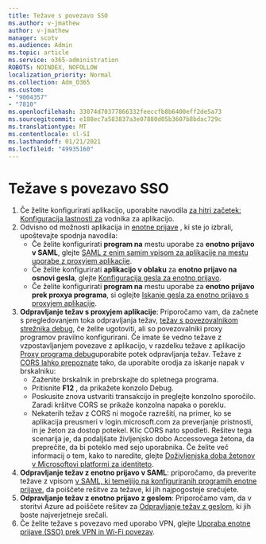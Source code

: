 ```yaml
---
title: Težave s povezavo SSO
ms.author: v-jmathew
author: v-jmathew
manager: scotv
ms.audience: Admin
ms.topic: article
ms.service: o365-administration
ROBOTS: NOINDEX, NOFOLLOW
localization_priority: Normal
ms.collection: Adm_O365
ms.custom:
- "9004357"
- "7810"
ms.openlocfilehash: 33074d70377866332feeccfb8b6400eff2de5a73
ms.sourcegitcommit: e188ec7a583837a3e07880d05b3607b8bdac729c
ms.translationtype: MT
ms.contentlocale: sl-SI
ms.lasthandoff: 01/21/2021
ms.locfileid: "49935160"
---
```

# <a name="sso-connection-issues"></a>Težave s povezavo SSO

1. Če želite konfigurirati aplikacijo, uporabite navodila [za hitri začetek: Konfiguracija lastnosti za](https://docs.microsoft.com/azure/active-directory/manage-apps/add-application-portal-configure) vodnika za aplikacijo.
2. Odvisno od možnosti aplikacija in [enotne prijave](https://docs.microsoft.com/azure/active-directory/manage-apps/sso-options) , ki ste jo izbrali, upoštevajte spodnja navodila:
    - Če želite konfigurirati **program na** mestu uporabe za **enotno prijavo v SAML**, glejte [SAML z enim samim vpisom za aplikacije na mestu uporabe z proxyjem aplikacije](https://docs.microsoft.com/azure/active-directory/manage-apps/application-proxy-configure-single-sign-on-on-premises-apps).
    - Če želite konfigurirati **aplikacijo v oblaku** za **enotno prijavo na osnovi gesla**, glejte  [Konfiguracija gesla za enotno prijavo](https://docs.microsoft.com/azure/active-directory/manage-apps/configure-password-single-sign-on-non-gallery-applications).
    - Če želite konfigurirati **program na** mestu uporabe za **enotno prijavo prek proxya programa**, si oglejte [Iskanje gesla za enotno prijavo s proxyjem aplikacije](https://docs.microsoft.com/azure/active-directory/manage-apps/application-proxy-configure-single-sign-on-password-vaulting).
3. **Odpravljanje težav s proxyjem aplikacije**: Priporočamo vam, da začnete s pregledovanjem toka odpravljanja težav, [težav s povezovalnikom strežnika debug](https://docs.microsoft.com/azure/active-directory/manage-apps/application-proxy-debug-connectors), če želite ugotoviti, ali so povezovalniki proxy programov pravilno konfigurirani. Če imate še vedno težave z vzpostavljanjem povezave z aplikacijo, v razdelku težave z aplikacijo [Proxy programa debug](https://docs.microsoft.com/azure/active-directory/manage-apps/application-proxy-debug-apps)uporabite potek odpravljanja težav. Težave z [CORS lahko prepoznate](https://docs.microsoft.com/azure/active-directory/manage-apps/application-proxy-understand-cors-issues#understand-and-identify-cors-issues) tako, da uporabite orodja za iskanje napak v brskalniku:
    - Zaženite brskalnik in prebrskajte do spletnega programa.
    - Pritisnite **F12** , da prikažete konzolo Debug.
    - Poskusite znova ustvariti transakcijo in preglejte konzolno sporočilo. Zaradi kršitve CORS se prikaže konzolna napaka o poreklu.
    - Nekaterih težav z CORS ni mogoče razrešiti, na primer, ko se aplikacija preusmeri v login.microsoft.com za preverjanje pristnosti, in je žeton za dostop potekel. Klic CORS nato spodleti. Rešitev tega scenarija je, da podaljšate življenjsko dobo Accessovega žetona, da preprečite, da bi poteklo med sejo uporabnika. Če želite več informacij o tem, kako to naredite, glejte [Doživljenjska doba žetonov v Microsoftovi platformi za identiteto](https://docs.microsoft.com/azure/active-directory/develop/active-directory-configurable-token-lifetimes).
4. **Odpravljanje težav z enotno prijavo v SAML**: priporočamo, da preverite težave z vpisom [v SAML, ki temeljijo na konfiguriranih programih enotne prijave](https://docs.microsoft.com/azure/active-directory/manage-apps/application-sign-in-problem-federated-sso-gallery), da poiščete rešitve za težave, ki jih najpogosteje srečujete.
5. **Odpravljanje težav z enotno prijavo z geslom**: Priporočamo vam, da v storitvi Azure ad poiščete rešitev za [Odpravljanje težav z geslom](https://docs.microsoft.com/azure/active-directory/manage-apps/troubleshoot-password-based-sso), ki jih boste najverjetneje srečali.
6. Če želite težave s povezavo med uporabo VPN, glejte [Uporaba enotne prijave (SSO) prek VPN in Wi-Fi povezav](https://docs.microsoft.com/windows/security/identity-protection/vpn/how-to-use-single-sign-on-sso-over-vpn-and-wi-fi-connections).
